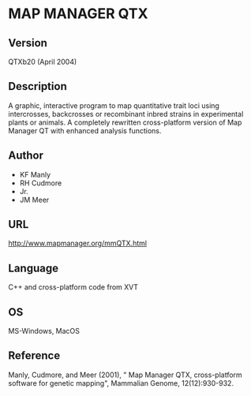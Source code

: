 # MAP MANAGER QTX

## Version
QTXb20 (April 2004)

## Description
A graphic, interactive program to map quantitative trait loci using intercrosses, backcrosses or recombinant inbred strains in experimental plants or animals. A completely rewritten cross-platform version of Map Manager QT with enhanced analysis functions.

## Author
* KF Manly
* RH Cudmore
* Jr.
* JM Meer

## URL
http://www.mapmanager.org/mmQTX.html

## Language
C++ and cross-platform code from XVT

## OS
MS-Windows, MacOS

## Reference
Manly, Cudmore, and Meer (2001), " Map Manager QTX, cross-platform software for genetic mapping", Mammalian Genome, 12(12):930-932.